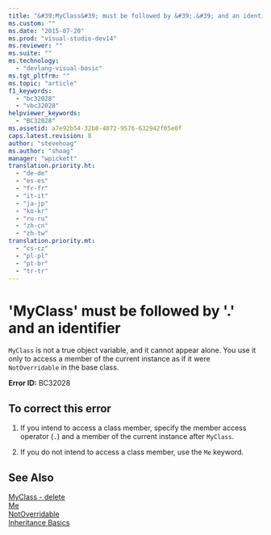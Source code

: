```yaml
---
title: "&#39;MyClass&#39; must be followed by &#39;.&#39; and an identifier | Microsoft Docs"
ms.custom: ""
ms.date: "2015-07-20"
ms.prod: "visual-studio-dev14"
ms.reviewer: ""
ms.suite: ""
ms.technology: 
  - "devlang-visual-basic"
ms.tgt_pltfrm: ""
ms.topic: "article"
f1_keywords: 
  - "bc32028"
  - "vbc32028"
helpviewer_keywords: 
  - "BC32028"
ms.assetid: a7e92b54-32b8-4072-9576-632942f05e0f
caps.latest.revision: 8
author: "stevehoag"
ms.author: "shoag"
manager: "wpickett"
translation.priority.ht: 
  - "de-de"
  - "es-es"
  - "fr-fr"
  - "it-it"
  - "ja-jp"
  - "ko-kr"
  - "ru-ru"
  - "zh-cn"
  - "zh-tw"
translation.priority.mt: 
  - "cs-cz"
  - "pl-pl"
  - "pt-br"
  - "tr-tr"
---
```

# &#39;MyClass&#39; must be followed by &#39;.&#39; and an identifier
`MyClass` is not a true object variable, and it cannot appear alone. You use it only to access a member of the current instance as if it were `NotOverridable` in the base class.  
  
 **Error ID:** BC32028  
  
## To correct this error  
  
1.  If you intend to access a class member, specify the member access operator (`.`) and a member of the current instance after `MyClass`.  
  
2.  If you do not intend to access a class member, use the `Me` keyword.  
  
## See Also  
 [MyClass - delete](http://msdn.microsoft.com/en-us/5db36f9b-f796-4b6a-ba34-cac1fde6eb62)   
 [Me](http://msdn.microsoft.com/en-us/a65973c7-cf06-4547-9b25-9fba885525c2)   
 [NotOverridable](../../visual-basic/language-reference/modifiers/notoverridable.md)   
 [Inheritance Basics](../../visual-basic/programming-guide/language-features/objects-and-classes/inheritance-basics.md)